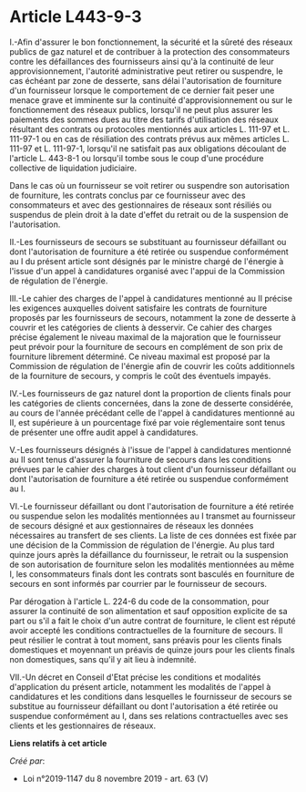 # Article L443-9-3

I.-Afin d'assurer le bon fonctionnement, la sécurité et la sûreté des réseaux publics de gaz naturel et de contribuer à la
protection des consommateurs contre les défaillances des fournisseurs ainsi qu'à la continuité de leur approvisionnement,
l'autorité administrative peut retirer ou suspendre, le cas échéant par zone de desserte, sans délai l'autorisation de
fourniture d'un fournisseur lorsque le comportement de ce dernier fait peser une menace grave et imminente sur la continuité
d'approvisionnement ou sur le fonctionnement des réseaux publics, lorsqu'il ne peut plus assurer les paiements des sommes
dues au titre des tarifs d'utilisation des réseaux résultant des contrats ou protocoles mentionnés aux articles L. 111-97 et
L. 111-97-1 ou en cas de résiliation des contrats prévus aux mêmes articles L. 111-97 et L. 111-97-1, lorsqu'il ne satisfait
pas aux obligations découlant de l'article L. 443-8-1 ou lorsqu'il tombe sous le coup d'une procédure collective de
liquidation judiciaire.

Dans le cas où un fournisseur se voit retirer ou suspendre son autorisation de fourniture, les contrats conclus par ce
fournisseur avec des consommateurs et avec des gestionnaires de réseaux sont résiliés ou suspendus de plein droit à la date
d'effet du retrait ou de la suspension de l'autorisation.

II.-Les fournisseurs de secours se substituant au fournisseur défaillant ou dont l'autorisation de fourniture a été retirée
ou suspendue conformément au I du présent article sont désignés par le ministre chargé de l'énergie à l'issue d'un appel à
candidatures organisé avec l'appui de la Commission de régulation de l'énergie.

III.-Le cahier des charges de l'appel à candidatures mentionné au II précise les exigences auxquelles doivent satisfaire les
contrats de fourniture proposés par les fournisseurs de secours, notamment la zone de desserte à couvrir et les catégories de
clients à desservir. Ce cahier des charges précise également le niveau maximal de la majoration que le fournisseur peut
prévoir pour la fourniture de secours en complément de son prix de fourniture librement déterminé. Ce niveau maximal est
proposé par la Commission de régulation de l'énergie afin de couvrir les coûts additionnels de la fourniture de secours, y
compris le coût des éventuels impayés.

IV.-Les fournisseurs de gaz naturel dont la proportion de clients finals pour les catégories de clients concernées, dans la
zone de desserte considérée, au cours de l'année précédant celle de l'appel à candidatures mentionné au II, est supérieure à
un pourcentage fixé par voie réglementaire sont tenus de présenter une offre audit appel à candidatures.

V.-Les fournisseurs désignés à l'issue de l'appel à candidatures mentionné au II sont tenus d'assurer la fourniture de
secours dans les conditions prévues par le cahier des charges à tout client d'un fournisseur défaillant ou dont
l'autorisation de fourniture a été retirée ou suspendue conformément au I.

VI.-Le fournisseur défaillant ou dont l'autorisation de fourniture a été retirée ou suspendue selon les modalités mentionnées
au I transmet au fournisseur de secours désigné et aux gestionnaires de réseaux les données nécessaires au transfert de ses
clients. La liste de ces données est fixée par une décision de la Commission de régulation de l'énergie. Au plus tard quinze
jours après la défaillance du fournisseur, le retrait ou la suspension de son autorisation de fourniture selon les modalités
mentionnées au même I, les consommateurs finals dont les contrats sont basculés en fourniture de secours en sont informés par
courrier par le fournisseur de secours.

Par dérogation à l'article L. 224-6 du code de la consommation, pour assurer la continuité de son alimentation et sauf
opposition explicite de sa part ou s'il a fait le choix d'un autre contrat de fourniture, le client est réputé avoir accepté
les conditions contractuelles de la fourniture de secours. Il peut résilier le contrat à tout moment, sans préavis pour les
clients finals domestiques et moyennant un préavis de quinze jours pour les clients finals non domestiques, sans qu'il y ait
lieu à indemnité.

VII.-Un décret en Conseil d'Etat précise les conditions et modalités d'application du présent article, notamment les
modalités de l'appel à candidatures et les conditions dans lesquelles le fournisseur de secours se substitue au fournisseur
défaillant ou dont l'autorisation a été retirée ou suspendue conformément au I, dans ses relations contractuelles avec ses
clients et les gestionnaires de réseaux.

**Liens relatifs à cet article**

_Créé par_:

  - Loi n°2019-1147 du 8 novembre 2019 - art. 63 (V)
